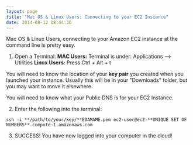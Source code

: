 ```yaml
---
layout: page
title: "Mac OS & Linux Users: Connecting to your EC2 Instance"
date: 2014-08-12 18:44:36
---
```


Mac OS & Linux Users, connecting to your Amazon EC2 instance at the command line is pretty easy.

 1. Open a Terminal:
**MAC Users:** Terminal is under: Applications --> Utilities
**Linux Users:** Press Ctrl + Alt + t

You will need to know the location of your **key pair** you created when you launched your instance.  Usually this will be in your "Downloads" folder, but you may want to move it elsewhere.

You will need to know what your Public DNS is for your EC2 Instance.

 2. Enter the following into the terminal:

```
ssh -i **/path/to/your/key/**EDAMAME.pem ec2-user@ec2-**UNIQUE SET OF NUMBERS**.compute-1.amazonaws.com
```

3. SUCCESS! You have now logged into your computer in the cloud!
